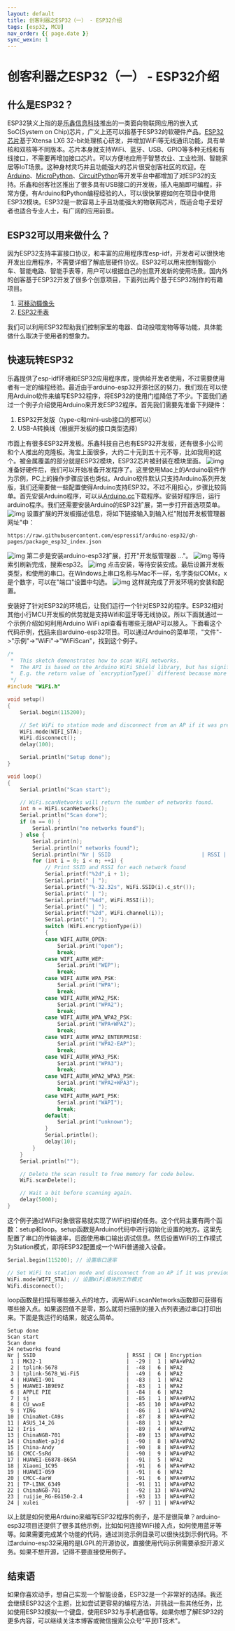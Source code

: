 ```yaml
---
layout: default
title: 创客利器之ESP32（一） - ESP32介绍
tags: [esp32, MCU]
nav_order: {{ page.date }}
sync_wexin: 1
---
```



# 创客利器之ESP32（一） - ESP32介绍


## 什么是ESP32？

ESP32狭义上指的是[乐鑫信息科技](https://www.espressif.com.cn/)推出的一类面向物联网应用的嵌入式SoC(System on Chip)芯片，广义上还可以指基于ESP32的软硬件产品。[ESP32芯片](https://www.espressif.com.cn/zh-hans/products/socs/esp32)基于Xtensa LX6 32-bit处理核心研发，并增加WiFi等无线通讯功能，具有单核和双核等不同版本。芯片本身就支持WiFi、蓝牙、USB、GPIO等多种无线和有线接口，不需要再增加接口芯片。可以方便地应用于智慧农业、工业检测、智能家居等IoT场景。这种身材灵巧并且功能强大的芯片很受创客社区的欢迎。在[Arduino](https://www.arduino.cc/)、[MicroPython](https://micropython.org/)、[CircuitPython](https://circuitpython.org/)等开发平台中都增加了对ESP32的支持。乐鑫和创客社区推出了很多具有USB接口的开发板，插入电脑即可编程，非常方便。有Arduino和Python编程经验的人，可以很快掌握如何在项目中使用ESP32模块。ESP32是一款容易上手且功能强大的物联网芯片，既适合电子爱好者也适合专业人士，有广阔的应用前景。


## ESP32可以用来做什么？

因为ESP32支持丰富接口协议，和丰富的应用程序库esp-idf，开发者可以很快地开发出应用程序，不需要详细了解底层硬件协议。ESP32可以用来控制智能小车、智能电路、智能手表等，用户可以根据自己的创意开发新的使用场景。国内外的创客基于ESP32开发了很多个创意项目，下面列出两个基于ESP32制作的有趣项目。

1.  [可移动摄像头](https://zhuanlan.zhihu.com/p/56768632)
2.  [ESP32手表](http://www.lilygo.cn/prod_view.aspx?TypeId=50053&Id=1380&FId=t3:50053:3)

我们可以利用ESP32帮助我们控制家里的电器、自动投喂宠物等等功能，具体能做什么取决于使用者的想象力。


## 快速玩转ESP32

乐鑫提供了esp-idf环境和ESP32应用程序库，提供给开发者使用，不过需要使用者有一定的编程经验。最近由于arduino-esp32开源社区的努力，我们现在可以使用Arduino软件来编写ESP32程序，将ESP32的使用门槛降低了不少。下面我们通过一个例子介绍使用Arduino来开发ESP32程序。首先我们需要先准备下列硬件：

1.  ESP32开发版（type-c和mini-usb接口的都可以）
2.  USB-A转换线（根据开发板的接口类型选择）

市面上有很多ESP32开发板。乐鑫科技自己也有ESP32开发板，还有很多小公司和个人推出的克隆板。淘宝上面很多，大约二十元到五十元不等，比如我用的这个。被金属覆盖的部分就是ESP32模块，ESP32芯片被封装在模块里面。 ![img](/images/esp32_board.jpg) 准备好硬件后，我们可以开始准备开发程序了。这里使用Mac上的Arduino软件作为示例，PC上的操作步骤应该也类似。Arduino软件默认只支持Arduino系列开发版，我们还需要做一些配置使得Arduino支持ESP32。不过不用担心，步骤比较简单。首先安装Arduino程序，可以从[Arduino.cc](https://www.arduino.cc/en/software)下载程序。安装好程序后，运行arduino程序。我们还需要安装Arduino的ESP32扩展，第一步打开首选项菜单。 ![img](/images/open_preferences.jpg) 设置扩展的开发板描述信息，将如下链接输入到输入栏"附加开发板管理器网址"中：

```
https://raw.githubusercontent.com/espressif/arduino-esp32/gh-pages/package_esp32_index.json
```

![img](/images/board_json.jpg) 第二步是安装arduino-esp32扩展，打开"开发版管理器 &#x2026;"。 ![img](/images/board_mgmt.jpg) 等待索引刷新完成，搜索esp32。 ![img](/images/install_esp32.jpg) 点击安装，等待安装安成。最后设置开发板类型，和使用的串口。在Windows上串口名称与Mac不一样，名字类似COMx，x是个数字，可以在"端口"设置中勾选。 ![img](/images/board_setup.jpg) 这样就完成了开发环境的安装和配置。

安装好了针对ESP32的环境后，让我们运行一个针对ESP32的程序。ESP32相对其他小行MCU开发板的优势就是支持Wifi和蓝牙等无线协议。所以下面就通过一个示例介绍如何利用Arduino WiFi api查看有哪些无限AP可以接入。下面看这个代码示例，[代码](https://github.com/espressif/arduino-esp32/blob/master/libraries/WiFi/examples/WiFiScan/WiFiScan.ino)来自arduino-esp32项目。可以通过Arduino的菜单项，"文件"->"示例"->"WiFi"->"WiFiScan"，找到这个例子。

```c
/*
 *  This sketch demonstrates how to scan WiFi networks.
 *  The API is based on the Arduino WiFi Shield library, but has significant changes as newer WiFi functions are supported.
 *  E.g. the return value of `encryptionType()` different because more modern encryption is supported.
 */
#include "WiFi.h"

void setup()
{
    Serial.begin(115200);

    // Set WiFi to station mode and disconnect from an AP if it was previously connected.
    WiFi.mode(WIFI_STA);
    WiFi.disconnect();
    delay(100);

    Serial.println("Setup done");
}

void loop()
{
    Serial.println("Scan start");

    // WiFi.scanNetworks will return the number of networks found.
    int n = WiFi.scanNetworks();
    Serial.println("Scan done");
    if (n == 0) {
        Serial.println("no networks found");
    } else {
        Serial.print(n);
        Serial.println(" networks found");
        Serial.println("Nr | SSID                             | RSSI | CH | Encryption");
        for (int i = 0; i < n; ++i) {
            // Print SSID and RSSI for each network found
            Serial.printf("%2d",i + 1);
            Serial.print(" | ");
            Serial.printf("%-32.32s", WiFi.SSID(i).c_str());
            Serial.print(" | ");
            Serial.printf("%4d", WiFi.RSSI(i));
            Serial.print(" | ");
            Serial.printf("%2d", WiFi.channel(i));
            Serial.print(" | ");
            switch (WiFi.encryptionType(i))
            {
            case WIFI_AUTH_OPEN:
                Serial.print("open");
                break;
            case WIFI_AUTH_WEP:
                Serial.print("WEP");
                break;
            case WIFI_AUTH_WPA_PSK:
                Serial.print("WPA");
                break;
            case WIFI_AUTH_WPA2_PSK:
                Serial.print("WPA2");
                break;
            case WIFI_AUTH_WPA_WPA2_PSK:
                Serial.print("WPA+WPA2");
                break;
            case WIFI_AUTH_WPA2_ENTERPRISE:
                Serial.print("WPA2-EAP");
                break;
            case WIFI_AUTH_WPA3_PSK:
                Serial.print("WPA3");
                break;
            case WIFI_AUTH_WPA2_WPA3_PSK:
                Serial.print("WPA2+WPA3");
                break;
            case WIFI_AUTH_WAPI_PSK:
                Serial.print("WAPI");
                break;
            default:
                Serial.print("unknown");
            }
            Serial.println();
            delay(10);
        }
    }
    Serial.println("");

    // Delete the scan result to free memory for code below.
    WiFi.scanDelete();

    // Wait a bit before scanning again.
    delay(5000);
}
```

这个例子通过WiFi对象很容易就实现了WiFi扫描的任务。这个代码主要有两个函数：setup和loop。setup函数是Arduino代码中进行初始化设置的地方。这里先配置了串口的传输速率，后面使用串口输出调试信息。然后设置WiFi的工作模式为Station模式，即将ESP32配置成一个WiFi普通接入设备。

```c
Serial.begin(115200); // 设置串口速率

// Set WiFi to station mode and disconnect from an AP if it was previously connected.
WiFi.mode(WIFI_STA); // 设置WiFi模块的工作模式
WiFi.disconnect();
```

loop函数是扫描有哪些接入点的地方，调用WiFi.scanNetworks函数即可获得有哪些接入点。如果返回值不是零，那么就将扫描到的接入点列表通过串口打印出来。下面是我运行的结果，就这么简单。

```
Setup done
Scan start
Scan done
24 networks found
Nr | SSID                             | RSSI | CH | Encryption
 1 | MK32-1                           |  -29 |  1 | WPA+WPA2
 2 | tplink-5678                      |  -48 |  6 | WPA2
 3 | tplink-5678_Wi-Fi5               |  -49 |  6 | WPA2
 4 | HUAWEI-901                       |  -83 |  1 | WPA2
 5 | HUAWEI-1B9E9Z                    |  -83 |  1 | WPA2
 6 | APPLE PIE                        |  -84 |  6 | WPA2
 7 | sj                               |  -85 |  1 | WPA+WPA2
 8 | CU_wwxE                          |  -85 | 10 | WPA+WPA2
 9 | YING                             |  -86 |  1 | WPA+WPA2
10 | ChinaNet-CA9s                    |  -87 |  8 | WPA+WPA2
11 | ASUS_14_2G                       |  -88 |  1 | WPA2
12 | Iris                             |  -89 |  4 | WPA+WPA2
13 | ChinaNGB-701                     |  -89 | 13 | WPA+WPA2
14 | ChinaNet-pJjd                    |  -90 |  8 | WPA+WPA2
15 | China-Andy                       |  -90 |  8 | WPA+WPA2
16 | CMCC-5sRd                        |  -90 |  9 | WPA+WPA2
17 | HUAWEI-E6878-865A                |  -91 |  5 | WPA2
18 | Xiaomi_1C95                      |  -91 |  6 | WPA+WPA2
19 | HUAWEI-059                       |  -91 |  6 | WPA2
20 | CMCC-4arW                        |  -91 |  6 | WPA+WPA2
21 | TP-LINK_6349                     |  -91 | 11 | WPA+WPA2
22 | ChinaNGB-701                     |  -92 | 13 | WPA+WPA2
23 | ruijie_RG-EG150-2.4              |  -93 | 13 | WPA+WPA2
24 | xulei                            |  -97 | 11 | WPA+WPA2
```

以上就是如何使用Arduino来编写ESP32程序的例子，是不是很简单？arduino-esp32项目还提供了很多其他示例，比如如何连接WiFi接入点，如何使用蓝牙等等。如果需要完成某个功能的代码，通过浏览示例目录可以很快找到示例代码。不过arduino-esp32采用的是LGPL的开源协议，直接使用代码示例需要承担开源义务。如果不想开源，记得不要直接使用例子。


## 结束语

如果你喜欢动手，想自己实现一个智能设备，ESP32是一个非常好的选择。我还会继续ESP32这个主题，比如尝试更容易的编程方法，并挑战一些其他任务，比如使用ESP32模拟一个键盘，使用ESP32与手机通信等。如果你想了解ESP32的更多内容，可以继续关注本博客或微信搜索公众号"平民IT技术"。

